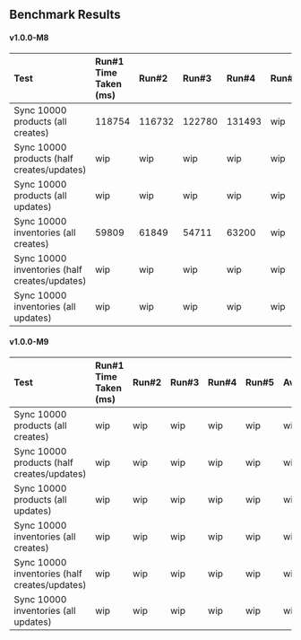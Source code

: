 ## Benchmark Results

#### v1.0.0-M8

| Test | Run#1 Time Taken (ms) | Run#2 | Run#3 | Run#4 | Run#5 | Avg.|
| :--- | :-------------------- | :---- | :---- | :---- | :---- | :-- |
| Sync 10000 products (all creates) | 118754 | 116732 | 122780 | 131493 | wip | wip |
| Sync 10000 products (half creates/updates) | wip | wip | wip | wip | wip | wip |
| Sync 10000 products (all updates) | wip | wip | wip | wip | wip | wip |
| Sync 10000 inventories (all creates) | 59809 | 61849 | 54711 | 63200 | wip | wip |
| Sync 10000 inventories (half creates/updates) | wip | wip | wip | wip | wip | wip |
| Sync 10000 inventories (all updates) | wip | wip | wip | wip | wip | wip |


#### v1.0.0-M9

| Test | Run#1 Time Taken (ms) | Run#2 | Run#3 | Run#4 | Run#5 | Avg.| Diff |
| :--- | :-------------------- | :---- | :---- | :---- | :---- | :-- | :----|
| Sync 10000 products (all creates) | wip | wip | wip | wip | wip | wip | 💨 -100ms |
| Sync 10000 products (half creates/updates) | wip | wip | wip | wip | wip | wip | 🐌 +100ms|
| Sync 10000 products (all updates) | wip | wip | wip | wip | wip | wip | 💨 -100ms |
| Sync 10000 inventories (all creates) | wip | wip | wip | wip | wip | wip | 🐌 +100ms|
| Sync 10000 inventories (half creates/updates) | wip | wip | wip | wip | wip | wip | 💨 -100ms |
| Sync 10000 inventories (all updates) | wip | wip | wip | wip | wip | wip | 🐌 +100ms|
